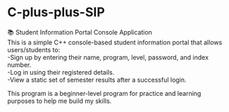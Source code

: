 # C-plus-plus-SIP

📚 Student Information Portal Console Application<br/>
This is a simple C++ console-based student information portal that allows users/students to:<br/>
  -Sign up by entering their name, program, level, password, and index number.<br/>
  -Log in using their registered details.<br/>
  -View a static set of semester results after a successful login.<br/>
  
This program is a beginner-level program for practice and learning purposes to help me build my skills.
